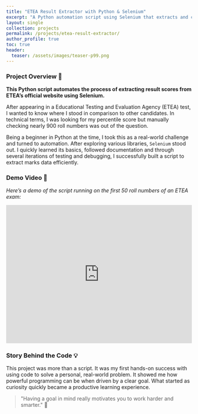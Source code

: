 ```yaml
---
title: "ETEA Result Extractor with Python & Selenium"
excerpt: "A Python automation script using Selenium that extracts and compiles ETEA result scores from the official website."
layout: single
collection: projects
permalink: /projects/etea-result-extractor/
author_profile: true
toc: true
header:
  teaser: /assets/images/teaser-p99.png
---
```


### Project Overview 🐍  
**This Python script automates the process of extracting result scores from ETEA’s official website using Selenium.**  

After appearing in a Educational Testing and Evaluation Agency (ETEA) test, I wanted to know where I stood in comparison to other candidates. In technical terms, I was looking for my percentile score but manually checking nearly 900 roll numbers was out of the question.  

Being a beginner in Python at the time, I took this as a real-world challenge and turned to automation. After exploring various libraries, `Selenium` stood out. I quickly learned its basics, followed documentation and through several iterations of testing and debugging, I successfully built a script to extract marks data efficiently.

### Demo Video 🎥  
*Here’s a demo of the script running on the first 50 roll numbers of an ETEA exam:*

<iframe title="ETEA Results Extractor" width="100%" height="373.5" src="https://drive.google.com/file/d/1FkFfjhvmo6F6fg9T57CRU_N7kUue5rF6/preview" allow="autoplay" frameborder="0" allowFullScreen="true"></iframe>


### Story Behind the Code 💡  
This project was more than a script. It was my first hands-on success with using code to solve a personal, real-world problem. It showed me how powerful programming can be when driven by a clear goal. What started as curiosity quickly became a productive learning experience.  

> "Having a goal in mind really motivates you to work harder and smarter." 🌟 
